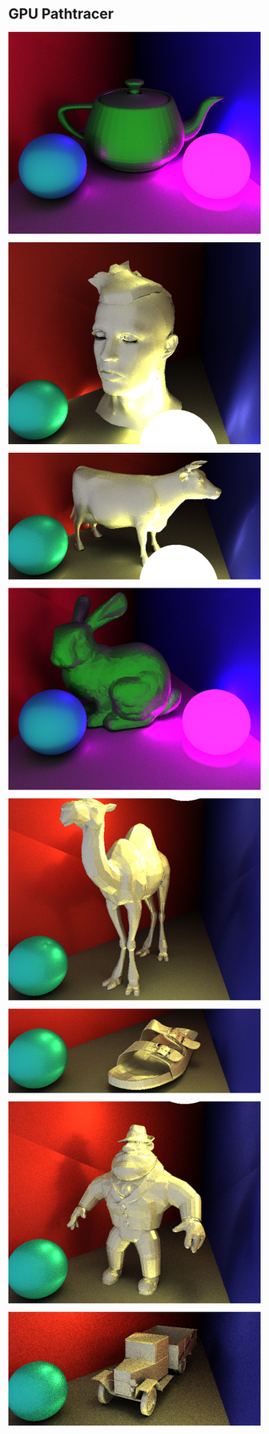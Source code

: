 # GPU Pathtracer

![](images/image_1.jpg)

![](images/image_2.jpg)

![](images/image_3.jpg)

![](images/image_4.jpg)

![](images/image_5.jpg)

![](images/image_6.jpg)

![](images/image_7.jpg)

![](images/image_8.jpg)
